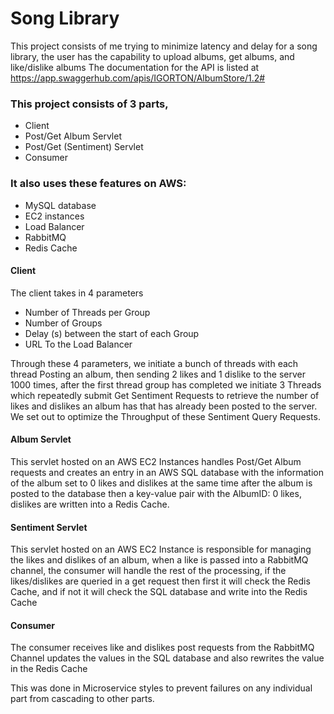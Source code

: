 # Song Library

This project consists of me trying to minimize latency and delay for a song library, the user has the capability to upload albums, get albums, and like/dislike albums
The documentation for the API is listed at https://app.swaggerhub.com/apis/IGORTON/AlbumStore/1.2#

### This project consists of 3 parts, 
* Client
* Post/Get Album Servlet
* Post/Get (Sentiment) Servlet 
* Consumer

### It also uses these features on AWS:
* MySQL database
* EC2 instances
* Load Balancer
* RabbitMQ
* Redis Cache


#### Client
The client takes in 4 parameters 
* Number of Threads per Group
* Number of Groups
* Delay (s) between the start of each Group
* URL To the Load Balancer

Through these 4 parameters, we initiate a bunch of threads with each thread Posting an album, then sending 2 likes and 1 dislike to the server 1000 times, after the first 
thread group has completed we initiate 3 Threads which repeatedly submit Get Sentiment Requests to retrieve the number of likes and dislikes an album has that has already
been posted to the server. We set out to optimize the Throughput of these Sentiment Query Requests.

#### Album Servlet
This servlet hosted on an AWS EC2 Instances handles Post/Get Album requests and creates an entry in an AWS SQL database with the information of the album set to 0 likes and dislikes
at the same time after the album is posted to the database then a key-value pair with the AlbumID: 0 likes, dislikes are written into a Redis Cache.

#### Sentiment Servlet
This servlet hosted on an AWS EC2 Instance is responsible for managing the likes and dislikes of an album, when a like is passed into a RabbitMQ channel, the consumer
will handle the rest of the processing, if the likes/dislikes are queried in a get request then first it will check the Redis Cache, and if not it will check the SQL database and write
into the Redis Cache

#### Consumer
The consumer receives like and dislikes post requests from the RabbitMQ Channel updates the values in the SQL database and also rewrites the value in the Redis Cache


This was done in Microservice styles to prevent failures on any individual part from cascading to other parts.


